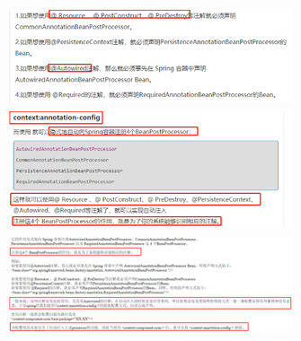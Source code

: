 ![](../pics/annotation-config的作用.png)

![](../pics/annotation-config的作用02.png)

![](../pics/annotation-config的作用03.png)